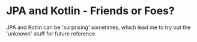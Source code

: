 # JPA and Kotlin - Friends or Foes?

JPA and Kotlin can be 'surprising' sometimes, which lead me to try out the 'unknown' stuff for future reference